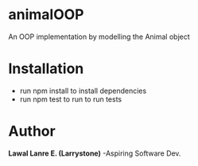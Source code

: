 # animalOOP
An OOP implementation by modelling the Animal object

# Installation
- run npm install to install dependencies
- run npm test to run to run tests

# Author
**Lawal Lanre E. (Larrystone)** -Aspiring Software Dev.